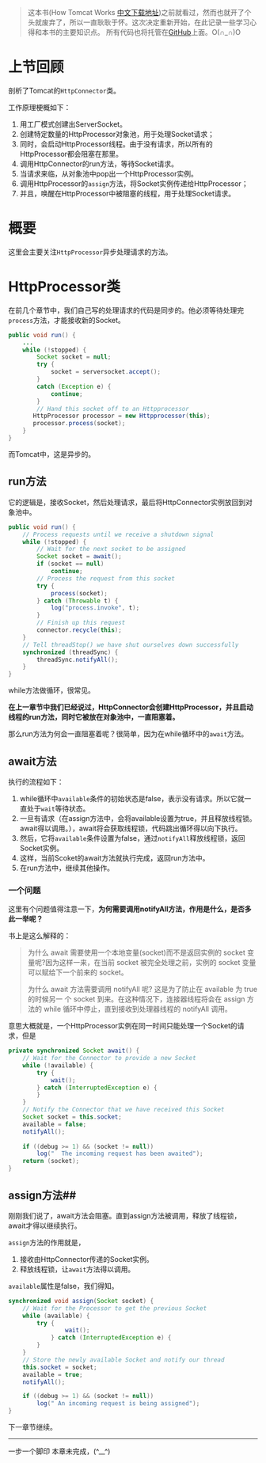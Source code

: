 >这本书(How Tomcat Works [中文下载地址](https://github.com/laiwenqiang/HowTomcatWorks/blob/master/doc/how%20tomcat%20works中文版.pdf))之前就看过，然而也就开了个头就废弃了，所以一直耿耿于怀。这次决定重新开始，在此记录一些学习心得和本书的主要知识点。
>所有代码也将托管在[GitHub](https://github.com/laiwenqiang/HowTomcatWorks)上面。O(∩_∩)O

# 上节回顾 #

剖析了Tomcat的```HttpConnector```类。

工作原理梗概如下：

1. 用工厂模式创建出ServerSocket。
2. 创建特定数量的HttpProcessor对象池，用于处理Socket请求；
3. 同时，会启动HttpProcessor线程。由于没有请求，所以所有的HttpProcessor都会阻塞在那里。
4. 调用HttpConnector的run方法，等待Socket请求。
5. 当请求来临，从对象池中pop出一个HttpProcessor实例。
6. 调用HttpProcessor的```assign```方法，将Socket实例传递给HttpProcessor；
7. 并且，唤醒在HttpProcessor中被阻塞的线程，用于处理Socket请求。

# 概要 #
这里会主要关注```HttpProcessor```异步处理请求的方法。

# HttpProcessor类 #
在前几个章节中，我们自己写的处理请求的代码是同步的。他必须等待处理完```process```方法，才能接收新的Socket。

```java
public void run() {
    ...
    while (!stopped) {
        Socket socket = null;
        try {
			socket = serversocket.accept(); 
        }
        catch (Exception e) {
            continue;
		}
		// Hand this socket off to an Httpprocessor
       HttpProcessor processor = new Httpprocessor(this);
 	   processor.process(socket);
	} 
}
```

而Tomcat中，这是异步的。

## run方法 ##

它的逻辑是，接收Socket，然后处理请求，最后将HttpConnector实例放回到对象池中。

``` java
public void run() {
    // Process requests until we receive a shutdown signal
    while (!stopped) {
        // Wait for the next socket to be assigned
        Socket socket = await();
        if (socket == null)
            continue;
        // Process the request from this socket
        try {
            process(socket);
        } catch (Throwable t) {
            log("process.invoke", t);
        }
        // Finish up this request
        connector.recycle(this);
    }
    // Tell threadStop() we have shut ourselves down successfully
    synchronized (threadSync) {
        threadSync.notifyAll();
    }
}
```

while方法做循环，很常见。

**在上一章节中我们已经说过，HttpConnector会创建HttpProcessor，并且启动线程的run方法，同时它被放在对象池中，一直阻塞着。**

那么run方法为何会一直阻塞着呢？很简单，因为在while循环中的```await```方法。

## await方法 ##

执行的流程如下：

1. while循环中```available```条件的初始状态是false，表示没有请求。所以它就一直处于```wait```等待状态。
2. 一旦有请求（在assign方法中，会将available设置为true，并且释放线程锁。await得以调用。），await将会获取线程锁，代码跳出循环得以向下执行。
3. 然后，它将```available```条件设置为false，通过```notifyAll```释放线程锁，返回Socket实例。
4. 这样，当前Scoket的await方法就执行完成，返回run方法中。
5. 在run方法中，继续其他操作。

### 一个问题 ###

这里有个问题值得注意一下，**为何需要调用notifyAll方法，作用是什么，是否多此一举呢？**

书上是这么解释的：

> 为什么 await 需要使用一个本地变量(socket)而不是返回实例的 socket 变量呢?因为这样一来，在当前 socket 被完全处理之前，实例的 socket 变量可以赋给下一个前来的 socket。
>
> 为什么 await 方法需要调用 notifyAll 呢? 这是为了防止在 available 为 true 的时候另一 个 socket 到来。在这种情况下，连接器线程将会在 assign 方法的 while 循环中停止，直到接收到处理器线程的 notifyAll 调用。

意思大概就是，一个HttpProcessor实例在同一时间只能处理一个Socket的请求，但是

``` java
private synchronized Socket await() {
    // Wait for the Connector to provide a new Socket
    while (!available) {
        try {
            wait();
        } catch (InterruptedException e) {
        }
    }
    // Notify the Connector that we have received this Socket
    Socket socket = this.socket;
    available = false;
    notifyAll();
  
    if ((debug >= 1) && (socket != null))
        log("  The incoming request has been awaited");
    return (socket);
}
```

## assign方法##

刚刚我们说了，await方法会阻塞。直到assign方法被调用，释放了线程锁，await才得以继续执行。

```assign```方法的作用就是，

1. 接收由HttpConnector传递的Socket实例。
2. 释放线程锁，让```await```方法得以调用。

```available```属性是false，我们得知。

``` java
synchronized void assign(Socket socket) {
    // Wait for the Processor to get the previous Socket
    while (available) {
        try {
            	wait();
            } catch (InterruptedException e) {
        }
    }
    // Store the newly available Socket and notify our thread
    this.socket = socket;
    available = true;
    notifyAll();

    if ((debug >= 1) && (socket != null))
        log(" An incoming request is being assigned");
}
```



下一章节继续。



---
一步一个脚印
本章未完成，(^__^)